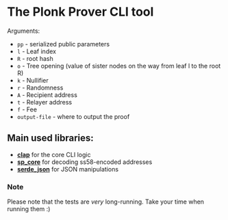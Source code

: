 # The Plonk Prover CLI tool
Arguments:

- `pp` - serialized public parameters
- `l` - Leaf index
- `R` - root hash
- `o` - Tree opening (value of sister nodes on the way from leaf l to the root R)
- `k` - Nullifier
- `r` - Randomness
- `A` - Recipient address
- `t` - Relayer address
- `f` - Fee
- `output-file` - where to output the proof

## Main used libraries:
- [**clap**](https://docs.rs/clap/latest/clap/) for the core CLI logic
- [**sp_core**](https://docs.rs/sp-core/latest/sp_core/) for decoding ss58-encoded addresses
- [**serde_json**](https://docs.rs/serde_json/1.0.83/serde_json/) for JSON manipulations


### Note
Please note that the tests are *very* long-running. Take your time when running them :)